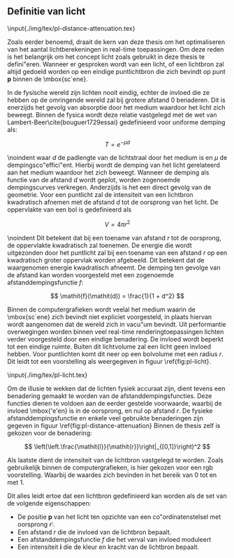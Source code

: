 ## Definitie van licht

\input{./img/tex/pl-distance-attenuation.tex}

Zoals eerder benoemd, draait de kern van deze thesis om het optimaliseren van
het aantal lichtberekeningen in real-time toepassingen. Om deze reden is het 
belangrijk om het concept licht zoals gebruikt in deze thesis te defini\"eren. 
Wanneer er gesproken wordt van een licht, of een lichtbron zal altijd gedoeld 
worden op een eindige puntlichtbron die zich bevindt op punt $\mathbf{p}$ binnen
de \mbox{sc\`ene}.  

In de fysische wereld zijn lichten nooit eindig, echter de invloed die ze hebben
op de omringende wereld zal bij grotere afstand 0 benaderen. 
Dit is enerzijds het gevolg van absorptie door het medium waardoor het licht zich 
beweegt. Binnen de fysica wordt deze relatie vastgelegd met de wet van 
Lambert-Beer\cite{bouguer1729essai} gedefinieerd voor 
uniforme demping als:

$$ T = e^{-\mu\mathit{d}} $$

\noindent waar $\mathit{d}$ de padlengte van de lichtstraal door het medium is en $\mu$ 
de dempingsco\"effici\"ent. Hierbij wordt de demping van het licht gerelateerd aan 
het medium waardoor het zich beweegt. Wanneer de demping als functie van de afstand $d$
wordt geplot, worden zogenoemde dempingscurves verkregen.
Anderzijds is het een direct gevolg van de geometrie. Voor een puntlicht zal de intensiteit
van een lichtbron kwadratisch afnemen met de afstand $d$ tot de oorsprong van het licht.
De oppervlakte van een bol is gedefinieerd als 

$$ V = 4\pi r^2 $$

\noindent Dit betekent dat bij een toename van afstand $r$ tot de oorsprong, de 
oppervlakte kwadratisch zal toenemen. De energie die wordt uitgezonden door het
puntlicht zal bij een toename van een afstand $r$ op een kwadratisch groter oppervlak
worden afgebeeld. Dit betekent dat de waargenomen energie kwadratisch afneemt.
De demping ten gevolge van de afstand kan worden voorgesteld met een zogenoemde afstanddempingsfunctie $f$:

$$ \mathit{f}(\mathit(d)) = \frac{1}{1 + d^2} $$

Binnen de computergrafieken wordt veelal het medium waarin de \mbox{sc\`ene} zich 
bevindt niet expliciet voorgesteld, in plaats hiervan wordt aangenomen dat de wereld zich in vacu\"um bevindt. 
Uit performantie overwegingen worden binnen veel real-time renderingtoepassingen 
lichten verder voorgesteld door een eindige benadering. De invloed wordt beperkt tot een 
eindige ruimte. Buiten dit lichtvolume zal een licht geen invloed hebben. 
Voor puntlichten komt dit neer op een bolvolume met een radius $r$.
Dit leidt tot een voorstelling als weergegeven in figuur \ref{fig:pl-licht}.


\input{./img/tex/pl-licht.tex}


Om de illusie te wekken dat de lichten fysiek accuraat zijn, dient tevens
een benadering gemaakt te worden van de afstanddempingsfuncties. 
Deze functies dienen te voldoen aan de eerder gestelde voorwaarde, waarbij 
de invloed \mbox{\'e\'en} is in de oorsprong, en nul op afstand $r$.
De fysieke afstanddempingsfunctie en enkele veel gebruikte benaderingen
zijn gegeven in figuur \ref{fig:pl-distance-attenuation} 
Binnen de thesis zelf is gekozen voor de benadering:

$$ \left(\left.\frac{\mathit{l}}{\mathit{r}}\right|_{[0,1]}\right)^2 $$

Als laatste dient de intensiteit van de lichtbron vastgelegd te worden. Zoals 
gebruikelijk binnen de computergrafieken, is hier gekozen voor een rgb voorstelling. 
Waarbij de waardes zich bevinden in het bereik van 0 tot en met 1.

Dit alles leidt ertoe dat een lichtbron gedefinieerd kan worden als de set van de 
volgende eigenschappen:

* De positie $\mathbf{p}$ van het licht ten opzichte van een co\"ordinatenstelsel met oorsprong $\mathcal{O}$.
* Een afstand $\mathit{r}$ die de invloed van de lichtbron bepaalt.
* Een afstanddempingsfunctie $f$ die het verval van invloed moduleert
* Een intensiteit $\mathbf{i}$ die de kleur en kracht van de lichtbron bepaalt.

